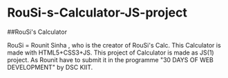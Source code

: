 # RouSi-s-Calculator-JS-project

##RouSi's Calculator

RouSi = Rounit Sinha , who is the creator of RouSi's Calc.
This Calculator is made with HTML5+CSS3+JS.
This project of Calculator is made as JS(1) project.
As Rounit have to submit it in the programme
"30 DAYS OF WEB DEVELOPMENT" by DSC KIIT.
